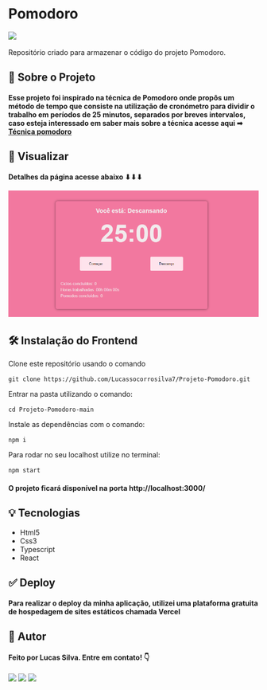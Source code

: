 # Pomodoro

<img src="https://camo.githubusercontent.com/27e3517cf4c3c96fac9ee3deeef712951524358251467c0141ff50835ed508d6/68747470733a2f2f696d672e736869656c64732e696f2f6769746875622f6c6963656e73652f6265617472697a6d616b6f77736b692f4465736166696f2d43616770656d696e692d32303232"/>

Repositório criado para armazenar o código do projeto Pomodoro.

## 💬 Sobre o Projeto

#### Esse projeto foi inspirado na técnica de Pomodoro onde propôs um método de tempo que consiste na utilização de cronómetro para dividir o trabalho em períodos de 25 minutos, separados por breves intervalos, caso esteja interessado em saber mais sobre a técnica acesse aqui ➡ [Técnica pomodoro](https://pt.wikipedia.org/wiki/T%C3%A9cnica_pomodoro)

## 👀 Visualizar

#### Detalhes da página acesse abaixo ⬇⬇⬇

<img src="./src/assets/image/Layout.PNG"/>

## 🛠️ Instalação do Frontend

Clone este repositório usando o comando

```
git clone https://github.com/Lucassocorrosilva7/Projeto-Pomodoro.git
```

Entrar na pasta utilizando o comando:

```
cd Projeto-Pomodoro-main
```

Instale as dependências com o comando:

```
npm i
```

Para rodar no seu localhost utilize no terminal:

```
npm start
```

#### O projeto ficará disponível na porta http://localhost:3000/

## 💡 Tecnologias

- Html5
- Css3
- Typescript
- React

## ✅ Deploy

#### Para realizar o deploy da minha aplicação, utilizei uma plataforma gratuita de hospedagem de sites estáticos chamada Vercel

## 👤 Autor

#### Feito por Lucas Silva. Entre em contato! 👇

<a href="https://lucas-bio.netlify.app/"><img src="https://img.shields.io/badge/Portfólio-6d28d9?style=for-the-badge&logo=&logoColor=white" target="_blank"></a>
<a href="https://www.linkedin.com/in/luquinhasssilva/"><img src="https://img.shields.io/badge/LinkedIn-0077B5?style=for-the-badge&logo=linkedin&logoColor=white" target="_blank"></a>
<a href="mailto:someone@lucassocorrosilva@gmail.com"><img src="https://img.shields.io/badge/Gmail-D14836?style=for-the-badge&logo=gmail&logoColor=white" target="_blank"></a>
